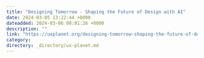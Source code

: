 ```yaml
---
title: "Designing Tomorrow - Shaping the Future of Design with AI"
date: 2024-03-05 13:22:44 +0000
dateadded: 2024-03-06 00:01:26 +0000
description: ""
link: "https://uxplanet.org/designing-tomorrow-shaping-the-future-of-design-with-ai-d5d97d8fd1b6?source=rss----819cc2aaeee0---4"
category:
directory: _directory/ux-planet.md
---
```

